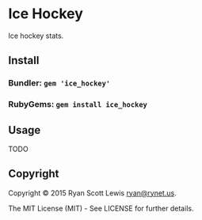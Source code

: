 # Ice Hockey

Ice hockey stats.

## Install

### Bundler: `gem 'ice_hockey'`

### RubyGems: `gem install ice_hockey`

## Usage

TODO

## Copyright

Copyright © 2015 Ryan Scott Lewis <ryan@rynet.us>.

The MIT License (MIT) - See LICENSE for further details.
